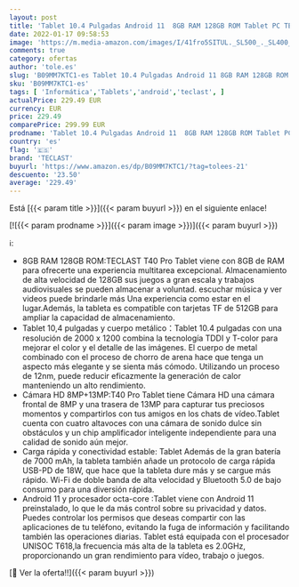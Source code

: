 ```yaml
---
layout: post
title: 'Tablet 10.4 Pulgadas Android 11  8GB RAM 128GB ROM Tablet PC TECLAST T40Pro con Octa-Core 2.0 GHz 8MP+13MP FHD Screen Resolution 1200x2000 4G LTE Dual SIM y TF 512GB Bluetooth 5.0 Batería 7000mAh '
date: 2022-01-17 09:58:53
image: 'https://m.media-amazon.com/images/I/41fro5SITUL._SL500_._SL400_.jpg'
comments: true
category: ofertas
author: 'tole.es'
slug: 'B09MM7KTC1-es Tablet 10.4 Pulgadas Android 11 8GB RAM 128GB ROM Tablet...'
sku: 'B09MM7KTC1-es'
tags: [ 'Informática','Tablets','android','teclast', ]
actualPrice: 229.49 EUR
currency: EUR
price: 229.49
comparePrice: 299.99 EUR
prodname: 'Tablet 10.4 Pulgadas Android 11  8GB RAM 128GB ROM Tablet PC TECLAST T40Pro con Octa-Core 2.0 GHz 8MP+13MP FHD Screen Resolution 1200x2000 4G LTE Dual SIM y TF 512GB Bluetooth 5.0 Batería 7000mAh '
country: 'es'
flag: '🇪🇸'
brand: 'TECLAST'
buyurl: 'https://www.amazon.es/dp/B09MM7KTC1/?tag=tolees-21'
descuento: '23.50'
average: '229.49'
---
```


Está [{{< param title >}}]({{< param buyurl >}}) en el siguiente enlace!

[![{{< param prodname >}}]({{< param image >}})]({{< param buyurl >}})

ℹ️:

- 8GB RAM 128GB ROM:TECLAST T40 Pro Tablet viene con 8GB de RAM para ofrecerte una experiencia multitarea excepcional. Almacenamiento de alta velocidad de 128GB sus juegos a gran escala y trabajos audiovisuales se pueden almacenar a voluntad. escuchar música y ver videos puede brindarle más Una experiencia como estar en el lugar.Además, la tableta es compatible con tarjetas TF de 512GB para ampliar la capacidad de almacenamiento.
- Tablet 10,4 pulgadas y cuerpo metálico：Tablet 10.4 pulgadas con una resolución de 2000 x 1200 combina la tecnología TDDI y T-color para mejorar el color y el detalle de las imágenes. El cuerpo de metal combinado con el proceso de chorro de arena hace que tenga un aspecto más elegante y se sienta más cómodo. Utilizando un proceso de 12nm, puede reducir eficazmente la generación de calor manteniendo un alto rendimiento.
- Cámara HD 8MP+13MP:T40 Pro Tablet tiene Cámara HD una cámara frontal de 8MP y una trasera de 13MP para capturar tus preciosos momentos y compartirlos con tus amigos en los chats de vídeo.Tablet cuenta con cuatro altavoces con una cámara de sonido dulce sin obstáculos y un chip amplificador inteligente independiente para una calidad de sonido aún mejor.
- Carga rápida y conectividad estable: Tablet Además de la gran batería de 7000 mAh, la tableta también añade un protocolo de carga rápida USB-PD de 18W, que hace que la tableta dure más y se cargue más rápido. Wi-Fi de doble banda de alta velocidad y Bluetooth 5.0 de bajo consumo para una diversión rápida.
- Android 11 y procesador octa-core :Tablet viene con Android 11 preinstalado, lo que le da más control sobre su privacidad y datos. Puedes controlar los permisos que deseas compartir con las aplicaciones de tu teléfono, evitando la fuga de información y facilitando también las operaciones diarias. Tablet está equipada con el procesador UNISOC T618,la frecuencia más alta de la tableta es 2.0GHz, proporcionando un gran rendimiento para vídeo, trabajo o juegos.

[🛒 Ver la oferta!!]({{< param buyurl >}})
